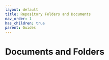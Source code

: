```yaml
---
layout: default
title: Repository Folders and Documents
nav_order: 1
has_children: true
parent: Guides
---
```

<!--© 2024 Laserfiche.
See LICENSE-DOCUMENTATION and LICENSE-CODE in the project root for license information.-->
# Documents and Folders
